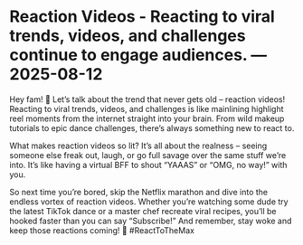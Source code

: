 # Reaction Videos - Reacting to viral trends, videos, and challenges continue to engage audiences. — 2025-08-12

Hey fam! 🌟 Let’s talk about the trend that never gets old – reaction videos! Reacting to viral trends, videos, and challenges is like mainlining highlight reel moments from the internet straight into your brain. From wild makeup tutorials to epic dance challenges, there’s always something new to react to.

What makes reaction videos so lit? It’s all about the realness – seeing someone else freak out, laugh, or go full savage over the same stuff we’re into. It’s like having a virtual BFF to shout “YAAAS” or “OMG, no way!” with you.

So next time you’re bored, skip the Netflix marathon and dive into the endless vortex of reaction videos. Whether you’re watching some dude try the latest TikTok dance or a master chef recreate viral recipes, you’ll be hooked faster than you can say “Subscribe!” And remember, stay woke and keep those reactions coming! 🚀 #ReactToTheMax
